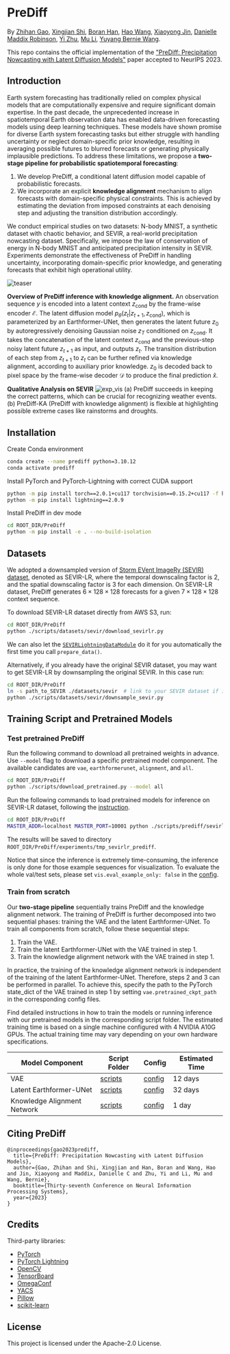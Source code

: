 # PreDiff

By [Zhihan Gao](https://scholar.google.com/citations?user=P6ACUAUAAAAJ), 
[Xingjian Shi](https://github.com/sxjscience), 
[Boran Han](https://scholar.google.com/citations?user=Prwxh24AAAAJ), 
[Hao Wang](http://www.wanghao.in/), 
[Xiaoyong Jin](https://scholar.google.com/citations?user=EWiYf7YAAAAJ), 
[Danielle Maddix Robinson](https://dcmaddix.github.io/),
[Yi Zhu](https://bryanyzhu.github.io/), 
[Mu Li](https://github.com/mli), 
[Yuyang Bernie Wang](http://web.mit.edu/~ywang02/www/).

This repo contains the official implementation of the ["PreDiff: Precipitation Nowcasting with Latent Diffusion Models"](https://openreview.net/pdf?id=Gh67ZZ6zkS) paper accepted to NeurIPS 2023.

## Introduction
Earth system forecasting has traditionally relied on complex physical models that are computationally expensive and require significant domain expertise. 
In the past decade, the unprecedented increase in spatiotemporal Earth observation data has enabled data-driven forecasting models using deep learning techniques. 
These models have shown promise for diverse Earth system forecasting tasks but either struggle with handling uncertainty or neglect domain-specific prior knowledge, resulting in averaging possible futures to blurred forecasts or generating physically implausible predictions. 
To address these limitations, we propose a **two-stage pipeline for probabilistic spatiotemporal forecasting**: 
1) We develop PreDiff, a conditional latent diffusion model capable of probabilistic forecasts. 
2) We incorporate an explicit **knowledge alignment** mechanism to align forecasts with domain-specific physical constraints. This is achieved by estimating the deviation from imposed constraints at each denoising step and adjusting the transition distribution accordingly. 

We conduct empirical studies on two datasets: N-body MNIST, a synthetic dataset with chaotic behavior, and SEVIR, a real-world precipitation nowcasting dataset. 
Specifically, we impose the law of conservation of energy in N-body MNIST and anticipated precipitation intensity in SEVIR. 
Experiments demonstrate the effectiveness of PreDiff in handling uncertainty, incorporating domain-specific prior knowledge, and generating forecasts that exhibit high operational utility.  

![teaser](figures/method/teaser_v1.png)

**Overview of PreDiff inference with knowledge alignment.**
An observation sequence $y$ is encoded into a latent context $z_{\text{cond}}$ by the frame-wise encoder $\mathcal{E}$. 
The latent diffusion model $p_\theta(z_t|z_{t+1}, z_{\text{cond}})$, which is parameterized by an Earthformer-UNet, then generates the latent future $z_0$ by autoregressively denoising Gaussian noise $z_T$ conditioned on $z_{\text{cond}}$.
It takes the concatenation of the latent context $z_{\text{cond}}$ and the previous-step noisy latent future $z_{t+1}$ as input, and outputs $z_t$.
The transition distribution of each step from $z_{t+1}$ to $z_t$ can be further refined via knowledge alignment, according to auxiliary prior knowledge.
$z_0$ is decoded back to pixel space by the frame-wise decoder $\mathcal{D}$ to produce the final prediction $\hat{x}$.

**Qualitative Analysis on SEVIR**
![exp_vis](figures/exp/sevir_vis_both_v2.png)
(a) PreDiff succeeds in keeping the correct patterns, which can be crucial for recognizing weather events.
(b) PreDiff-KA (PreDiff with knowledge alignment) is flexible at highlighting possible extreme cases like rainstorms and droughts.

## Installation
Create Conda environment
```bash
conda create --name prediff python=3.10.12
conda activate prediff
```
Install PyTorch and PyTorch-Lightning with correct CUDA support
```bash
python -m pip install torch==2.0.1+cu117 torchvision==0.15.2+cu117 -f https://download.pytorch.org/whl/torch_stable.html
python -m pip install lightning==2.0.9
```
Install PreDiff in dev mode
```bash
cd ROOT_DIR/PreDiff
python -m pip install -e . --no-build-isolation
```

## Datasets
We adopted a downsampled version of [Storm EVent ImageRy (SEVIR) dataset](https://sevir.mit.edu/), denoted as SEVIR-LR, where the temporal downscaling factor is 2, and the spatial downscaling factor is 3 for each dimension. 
On SEVIR-LR dataset, PreDiff generates $6\times 128\times 128$ forecasts for a given $7\times 128\times 128$ context sequence.

To download SEVIR-LR dataset directly from AWS S3, run:
```bash
cd ROOT_DIR/PreDiff
python ./scripts/datasets/sevir/download_sevirlr.py
```
We can also let the [`SEVIRLightningDataModule`](./src/prediff/datasets/sevir/sevir_torch_wrap.py) do it for you automatically the first time you call `prepare_data()`.

Alternatively, if you already have the original SEVIR dataset, you may want to get SEVIR-LR by downsampling the original SEVIR. In this case run:
```bash
cd ROOT_DIR/PreDiff
ln -s path_to_SEVIR ./datasets/sevir  # link to your SEVIR dataset if it is not in `ROOT_DIR/PreDiff/datasets`
python ./scripts/datasets/sevir/downsample_sevir.py
```

## Training Script and Pretrained Models
### Test pretrained PreDiff
Run the following command to download all pretrained weights in advance. 
Use `--model` flag to download a specific pretrained model component. 
The available candidates are `vae`, `earthformerunet`, `alignment`, and `all`.
```bash
cd ROOT_DIR/PreDiff
python ./scripts/download_pretrained.py --model all
``` 

Run the following commands to load pretrained models for inference on SEVIR-LR dataset, following the [instruction](./scripts/prediff/sevirlr/README.md).
```bash
cd ROOT_DIR/PreDiff
MASTER_ADDR=localhost MASTER_PORT=10001 python ./scripts/prediff/sevirlr/train_sevirlr_prediff.py --gpus 2 --pretrained --save tmp_sevirlr_prediff
```
The results will be saved to directory `ROOT_DIR/PreDiff/experiments/tmp_sevirlr_prediff`.

Notice that since the inference is extremely time-consuming, the inference is only done for those example sequences for visualization. 
To evaluate the whole val/test sets, please set `vis.eval_example_only: false` in the [config](./scripts/prediff/sevirlr/cfg.yaml).

### Train from scratch
Our **two-stage pipeline** sequentially trains PreDiff and the knowledge alignment network. 
The training of PreDiff is further decomposed into two sequential phases: training the VAE and the latent Earthformer-UNet. 
To train all components from scratch, follow these sequential steps: 
1. Train the VAE.
2. Train the latent Earthformer-UNet with the VAE trained in step 1.
3. Train the knowledge alignment network with the VAE trained in step 1.

In practice, the training of the knowledge alignment network is independent of the training of the latent Earthformer-UNet. 
Therefore, steps 2 and 3 can be performed in parallel. 
To achieve this, specify the path to the PyTorch state_dict of the VAE trained in step 1 by setting `vae.pretrained_ckpt_path` in the corresponding config files.  

Find detailed instructions in how to train the models or running inference with our pretrained models in the corresponding script folder. 
The estimated training time is based on a single machine configured with 4 NVIDIA A10G GPUs.
The actual training time may vary depending on your own hardware specifications.

| Model Component             | Script Folder                          | Config                                                          | Estimated Time |
|-----------------------------|----------------------------------------|-----------------------------------------------------------------|----------------|
| VAE                         | [scripts](./scripts/vae/sevirlr)       | [config](./scripts/vae/sevirlr/vae_sevirlr_v1.yaml)             | 12 days        |
| Latent Earthformer-UNet     | [scripts](./scripts/prediff/sevirlr)   | [config](./scripts/prediff/sevirlr/prediff_sevirlr_v1.yaml)     | 32 days        |
| Knowledge Alignment Network | [scripts](./scripts/alignment/sevirlr) | [config](./scripts/alignment/sevirlr/alignment_sevirlr_v1.yaml) | 1 day          |

## Citing PreDiff

```
@inproceedings{gao2023prediff,
  title={PreDiff: Precipitation Nowcasting with Latent Diffusion Models},
  author={Gao, Zhihan and Shi, Xingjian and Han, Boran and Wang, Hao and Jin, Xiaoyong and Maddix, Danielle C and Zhu, Yi and Li, Mu and Wang, Bernie},
  booktitle={Thirty-seventh Conference on Neural Information Processing Systems},
  year={2023}
}
```

## Credits
Third-party libraries:
- [PyTorch](https://pytorch.org/)
- [PyTorch Lightning](https://lightning.ai/)
- [OpenCV](https://opencv.org/)
- [TensorBoard](https://www.tensorflow.org/tensorboard)
- [OmegaConf](https://github.com/omry/omegaconf)
- [YACS](https://github.com/rbgirshick/yacs)
- [Pillow](https://python-pillow.org/)
- [scikit-learn](https://scikit-learn.org/stable/)

## License

This project is licensed under the Apache-2.0 License.
